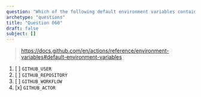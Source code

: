 ```yaml
---
question: "Which of the following default environment variables contains the name of the person or app that initiated the workflow run?"
archetype: "questions"
title: "Question 060"
draft: false
subject: []
---
```



> https://docs.github.com/en/actions/reference/environment-variables#default-environment-variables

1. [ ] `GITHUB_USER`
1. [ ] `GITHUB_REPOSITORY`
1. [ ] `GITHUB_WORKFLOW`
1. [x] `GITHUB_ACTOR`
